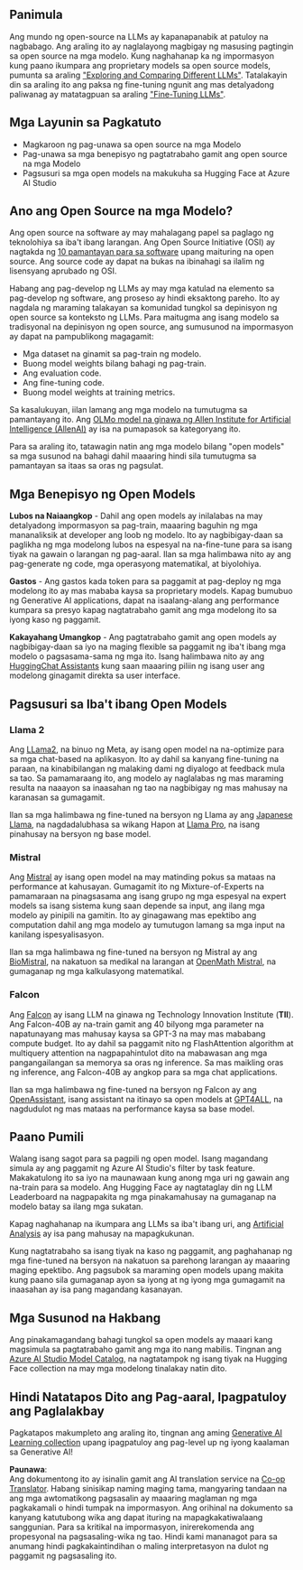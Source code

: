 <!--
CO_OP_TRANSLATOR_METADATA:
{
  "original_hash": "0bba96e53ab841d99db731892a51fab8",
  "translation_date": "2025-05-20T07:00:52+00:00",
  "source_file": "16-open-source-models/README.md",
  "language_code": "tl"
}
-->
## Panimula

Ang mundo ng open-source na LLMs ay kapanapanabik at patuloy na nagbabago. Ang araling ito ay naglalayong magbigay ng masusing pagtingin sa open source na mga modelo. Kung naghahanap ka ng impormasyon kung paano ikumpara ang proprietary models sa open source models, pumunta sa araling ["Exploring and Comparing Different LLMs"](../02-exploring-and-comparing-different-llms/README.md?WT.mc_id=academic-105485-koreyst). Tatalakayin din sa araling ito ang paksa ng fine-tuning ngunit ang mas detalyadong paliwanag ay matatagpuan sa araling ["Fine-Tuning LLMs"](../18-fine-tuning/README.md?WT.mc_id=academic-105485-koreyst).

## Mga Layunin sa Pagkatuto

- Magkaroon ng pag-unawa sa open source na mga Modelo
- Pag-unawa sa mga benepisyo ng pagtatrabaho gamit ang open source na mga Modelo
- Pagsusuri sa mga open models na makukuha sa Hugging Face at Azure AI Studio

## Ano ang Open Source na mga Modelo?

Ang open source na software ay may mahalagang papel sa paglago ng teknolohiya sa iba't ibang larangan. Ang Open Source Initiative (OSI) ay nagtakda ng [10 pamantayan para sa software](https://web.archive.org/web/20241126001143/https://opensource.org/osd?WT.mc_id=academic-105485-koreyst) upang maituring na open source. Ang source code ay dapat na bukas na ibinahagi sa ilalim ng lisensyang aprubado ng OSI.

Habang ang pag-develop ng LLMs ay may mga katulad na elemento sa pag-develop ng software, ang proseso ay hindi eksaktong pareho. Ito ay nagdala ng maraming talakayan sa komunidad tungkol sa depinisyon ng open source sa konteksto ng LLMs. Para maitugma ang isang modelo sa tradisyonal na depinisyon ng open source, ang sumusunod na impormasyon ay dapat na pampublikong magagamit:

- Mga dataset na ginamit sa pag-train ng modelo.
- Buong model weights bilang bahagi ng pag-train.
- Ang evaluation code.
- Ang fine-tuning code.
- Buong model weights at training metrics.

Sa kasalukuyan, iilan lamang ang mga modelo na tumutugma sa pamantayang ito. Ang [OLMo model na ginawa ng Allen Institute for Artificial Intelligence (AllenAI)](https://huggingface.co/allenai/OLMo-7B?WT.mc_id=academic-105485-koreyst) ay isa na pumapasok sa kategoryang ito.

Para sa araling ito, tatawagin natin ang mga modelo bilang "open models" sa mga susunod na bahagi dahil maaaring hindi sila tumutugma sa pamantayan sa itaas sa oras ng pagsulat.

## Mga Benepisyo ng Open Models

**Lubos na Naiaangkop** - Dahil ang open models ay inilalabas na may detalyadong impormasyon sa pag-train, maaaring baguhin ng mga mananaliksik at developer ang loob ng modelo. Ito ay nagbibigay-daan sa paglikha ng mga modelong lubos na espesyal na na-fine-tune para sa isang tiyak na gawain o larangan ng pag-aaral. Ilan sa mga halimbawa nito ay ang pag-generate ng code, mga operasyong matematikal, at biyolohiya.

**Gastos** - Ang gastos kada token para sa paggamit at pag-deploy ng mga modelong ito ay mas mababa kaysa sa proprietary models. Kapag bumubuo ng Generative AI applications, dapat na isaalang-alang ang performance kumpara sa presyo kapag nagtatrabaho gamit ang mga modelong ito sa iyong kaso ng paggamit.

**Kakayahang Umangkop** - Ang pagtatrabaho gamit ang open models ay nagbibigay-daan sa iyo na maging flexible sa paggamit ng iba't ibang mga modelo o pagsasama-sama ng mga ito. Isang halimbawa nito ay ang [HuggingChat Assistants](https://huggingface.co/chat?WT.mc_id=academic-105485-koreyst) kung saan maaaring piliin ng isang user ang modelong ginagamit direkta sa user interface.

## Pagsusuri sa Iba't ibang Open Models

### Llama 2

Ang [LLama2](https://huggingface.co/meta-llama?WT.mc_id=academic-105485-koreyst), na binuo ng Meta, ay isang open model na na-optimize para sa mga chat-based na aplikasyon. Ito ay dahil sa kanyang fine-tuning na paraan, na kinabibilangan ng malaking dami ng diyalogo at feedback mula sa tao. Sa pamamaraang ito, ang modelo ay naglalabas ng mas maraming resulta na naaayon sa inaasahan ng tao na nagbibigay ng mas mahusay na karanasan sa gumagamit.

Ilan sa mga halimbawa ng fine-tuned na bersyon ng Llama ay ang [Japanese Llama](https://huggingface.co/elyza/ELYZA-japanese-Llama-2-7b?WT.mc_id=academic-105485-koreyst), na nagdadalubhasa sa wikang Hapon at [Llama Pro](https://huggingface.co/TencentARC/LLaMA-Pro-8B?WT.mc_id=academic-105485-koreyst), na isang pinahusay na bersyon ng base model.

### Mistral

Ang [Mistral](https://huggingface.co/mistralai?WT.mc_id=academic-105485-koreyst) ay isang open model na may matinding pokus sa mataas na performance at kahusayan. Gumagamit ito ng Mixture-of-Experts na pamamaraan na pinagsasama ang isang grupo ng mga espesyal na expert models sa isang sistema kung saan depende sa input, ang ilang mga modelo ay pinipili na gamitin. Ito ay ginagawang mas epektibo ang computation dahil ang mga modelo ay tumutugon lamang sa mga input na kanilang ispesyalisasyon.

Ilan sa mga halimbawa ng fine-tuned na bersyon ng Mistral ay ang [BioMistral](https://huggingface.co/BioMistral/BioMistral-7B?text=Mon+nom+est+Thomas+et+mon+principal?WT.mc_id=academic-105485-koreyst), na nakatuon sa medikal na larangan at [OpenMath Mistral](https://huggingface.co/nvidia/OpenMath-Mistral-7B-v0.1-hf?WT.mc_id=academic-105485-koreyst), na gumaganap ng mga kalkulasyong matematikal.

### Falcon

Ang [Falcon](https://huggingface.co/tiiuae?WT.mc_id=academic-105485-koreyst) ay isang LLM na ginawa ng Technology Innovation Institute (**TII**). Ang Falcon-40B ay na-train gamit ang 40 bilyong mga parameter na napatunayang mas mahusay kaysa sa GPT-3 na may mas mababang compute budget. Ito ay dahil sa paggamit nito ng FlashAttention algorithm at multiquery attention na nagpapahintulot dito na mabawasan ang mga pangangailangan sa memorya sa oras ng inference. Sa mas maikling oras ng inference, ang Falcon-40B ay angkop para sa mga chat applications.

Ilan sa mga halimbawa ng fine-tuned na bersyon ng Falcon ay ang [OpenAssistant](https://huggingface.co/OpenAssistant/falcon-40b-sft-top1-560?WT.mc_id=academic-105485-koreyst), isang assistant na itinayo sa open models at [GPT4ALL](https://huggingface.co/nomic-ai/gpt4all-falcon?WT.mc_id=academic-105485-koreyst), na nagdudulot ng mas mataas na performance kaysa sa base model.

## Paano Pumili

Walang isang sagot para sa pagpili ng open model. Isang magandang simula ay ang paggamit ng Azure AI Studio's filter by task feature. Makakatulong ito sa iyo na maunawaan kung anong mga uri ng gawain ang na-train para sa modelo. Ang Hugging Face ay nagtataglay din ng LLM Leaderboard na nagpapakita ng mga pinakamahusay na gumaganap na modelo batay sa ilang mga sukatan.

Kapag naghahanap na ikumpara ang LLMs sa iba't ibang uri, ang [Artificial Analysis](https://artificialanalysis.ai/?WT.mc_id=academic-105485-koreyst) ay isa pang mahusay na mapagkukunan.

Kung nagtatrabaho sa isang tiyak na kaso ng paggamit, ang paghahanap ng mga fine-tuned na bersyon na nakatuon sa parehong larangan ay maaaring maging epektibo. Ang pagsubok sa maraming open models upang makita kung paano sila gumaganap ayon sa iyong at ng iyong mga gumagamit na inaasahan ay isa pang magandang kasanayan.

## Mga Susunod na Hakbang

Ang pinakamagandang bahagi tungkol sa open models ay maaari kang magsimula sa pagtatrabaho gamit ang mga ito nang mabilis. Tingnan ang [Azure AI Studio Model Catalog](https://ai.azure.com?WT.mc_id=academic-105485-koreyst), na nagtatampok ng isang tiyak na Hugging Face collection na may mga modelong tinalakay natin dito.

## Hindi Natatapos Dito ang Pag-aaral, Ipagpatuloy ang Paglalakbay

Pagkatapos makumpleto ang araling ito, tingnan ang aming [Generative AI Learning collection](https://aka.ms/genai-collection?WT.mc_id=academic-105485-koreyst) upang ipagpatuloy ang pag-level up ng iyong kaalaman sa Generative AI!

**Paunawa**:  
Ang dokumentong ito ay isinalin gamit ang AI translation service na [Co-op Translator](https://github.com/Azure/co-op-translator). Habang sinisikap naming maging tama, mangyaring tandaan na ang mga awtomatikong pagsasalin ay maaaring maglaman ng mga pagkakamali o hindi tumpak na impormasyon. Ang orihinal na dokumento sa kanyang katutubong wika ang dapat ituring na mapagkakatiwalaang sanggunian. Para sa kritikal na impormasyon, inirerekomenda ang propesyonal na pagsasaling-wika ng tao. Hindi kami mananagot para sa anumang hindi pagkakaintindihan o maling interpretasyon na dulot ng paggamit ng pagsasaling ito.